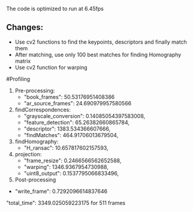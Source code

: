 The code is optimized to run at 6.45fps

## Changes: 
* Use cv2 functions to find the keypoints, descriptors and finally match them
* After matching, use only 100 best matches for finding Homography matrix
* Use cv2 function for warping

#Profiling
1. Pre-processing:
   * "book_frames": 50.53176951408386
   * "ar_source_frames": 24.690979957580566
2. findCorrespondences:
   * "grayscale_conversion": 0.14085054397583008,
   * "feature_detection": 65.26382660865784,
   * "descriptor": 1383.534366607666,
   * "findMatches": 464.91706013679504,
3. findHomography:
   * "H_ransac": 10.657817602157593,
4. projection:
   * "frame_resize": 0.2466566562652588,
   * "warping": 1346.9367954730988,
   * "uint8_output": 0.1537795066833496,
5. Post-processing
* "write_frame": 0.7292096614837646

"total_time": 3349.025059223175 for 511 frames

